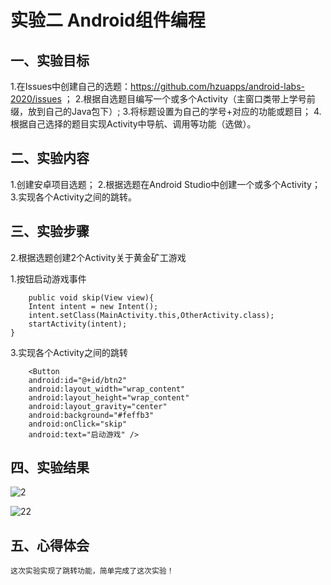 # 实验二 Android组件编程

## 一、实验目标


   1.在Issues中创建自己的选题：https://github.com/hzuapps/android-labs-2020/issues ；
   2.根据自选题目编写一个或多个Activity（主窗口类带上学号前缀，放到自己的Java包下）;
   3.将标题设置为自己的学号+对应的功能或题目；
   4.根据自己选择的题目实现Activity中导航、调用等功能（选做）。
    
## 二、实验内容

   1.创建安卓项目选题；
   2.根据选题在Android Studio中创建一个或多个Activity；
   3.实现各个Activity之间的跳转。
        
## 三、实验步骤

      
     
      
   2.根据选题创建2个Activity关于黄金矿工游戏
      
   1.按钮启动游戏事件
      
     
        public void skip(View view){
        Intent intent = new Intent();
        intent.setClass(MainActivity.this,OtherActivity.class);
        startActivity(intent);
    }
    
   

   3.实现各个Activity之间的跳转
      
  
        <Button
        android:id="@+id/btn2"
        android:layout_width="wrap_content"
        android:layout_height="wrap_content"
        android:layout_gravity="center"
        android:background="#feffb3"
        android:onClick="skip"
        android:text="启动游戏" />
   
 
     


## 四、实验结果

  ![2](https://raw.githubusercontent.com/hui23333/android-labs-2020/master/students/net1814080903120/2.png)
    
    
 ![22](https://raw.githubusercontent.com/hui23333/android-labs-2020/master/students/net1814080903120/22.png)



## 五、心得体会

    这次实验实现了跳转功能，简单完成了这次实验！
        
